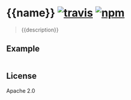 # {{name}} [![travis][travis_img]][travis_url] [![npm][npm_img]][npm_url]

> {{description}}

## Example

```javascript
```

## License

Apache 2.0

[travis_img]: https://img.shields.io/travis/mongodb-js/{{name}}.svg
[travis_url]: https://travis-ci.org/mongodb-js/{{name}}
[npm_img]: https://img.shields.io/npm/v/{{name}}.svg
[npm_url]: https://npmjs.org/package/{{name}}
